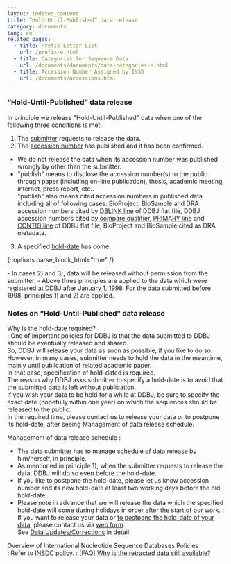 ```yaml
---
layout: indexed_content
title: “Hold-Until-Published” data release
category: documents
lang: en
related_pages:
  - title: Prefix Letter List
    url: /prefix-e.html
  - title: Categories for Sequence Data
    url: /documents/documents/data-categories-e.html
  - title: Accession Number Assigned by INSD
    url: /documents/accessions.html
---
```



### “Hold-Until-Published” data release

In principle we release "Hold-Until-Published" data when one of the
following three conditions is met:

1. The [submitter](/ddbj/services/index.html#submitter) requests to
release the data.
2. The [accession number](/documents/accessions.html) has published and it has
been confirmed.
  - We do not release the data when its accession number was published
    wrongly by other than the submitter.
  - "publish" means to disclose the accession number(s) to the public
    through paper (including on-line publication), thesis, academic
    meeting, internet, press report, etc..  
    "publish" also means cited accession numbers in published data
    including all of following cases: BioProject, BioSample and DRA
    accession numbers cited by [DBLINK line](/ddbj/con-e.html#Dblink) of
    DDBJ flat file, DDBJ accession numbers cited by [compare
    qualifier](/ddbj/qualifiers-e.html#compare), [PRIMARY
    line](/ddbj/tsa-e.html#Primary) and [CONTIG
    line](/ddbj/con-e.html#Contig) of DDBJ flat file, BioProject and
    BioSample cited as DRA metadata.
3. A specified [hold-date](/ddbj/services/index.html#holddate) has come.

{::options parse_block_html="true" /}
<div class="attention red">
  - In cases 2) and 3), data will be released without permission from
    the submitter.
  - Above three principles are applied to the data which were registered
    at DDBJ after January 1, 1998. For the data submitted before 1998,
    principles 1) and 2) are applied.
</div>

### Notes on “Hold-Until-Published” data release

Why is the hold-date required?  
: One of important policies for DDBJ is that the data submitted to
DDBJ should be eventually released and shared.  
So, DDBJ will release your data as soon as possible, if you like to
do so.  
However, in many cases, submitter needs to hold the data in the
meantime, mainly until publication of related academic paper.  
In that case, specification of hold-dated is required.  
The reason why DDBJ asks submitter to specify a hold-date is to
avoid that the submitted data is left without publication.  
If you wish your data to be held for a while at DDBJ, be sure to
specify the exact date (hopefully within one year) on which the
sequences should be released to the public.  
In the required time, please contact us to release your data or to
postpone its hold-date, after seeing Management of data release
schedule.

Management of data release schedule
: 
  - The data submitter has to manage schedule of data release by
    him/herself, in principle.
  - As mentioned in principle 1), when the submitter requests to
    release the data, DDBJ will do so even before the hold-date.
  - If you like to postpone the hold-date, please let us know
    accession number and its new hold-date at least two working days
    before the old hold-date.
  - Please note in advance that we will release the data which the
    specified hold-date will come during
    [holidays](/ddbj/services/index.html#holiday) in order after the
    start of our work.
: If you want to release your data or [to postpone the hold-date of
your data](/ddbj/update-e.html), please contact us via [web form](/ddbj/update-form-e.html).  
See [Data Updates/Corrections](/ddbj/update-e.html) in detail.

Overview of International Nucleotide Sequence Databases Policies  
: Refer to [INSDC policy](/insdc-e.html#policy).
: [FAQ] [Why is the retracted data still
available?](/faq/en/why-retracted-data-available-e.html)



